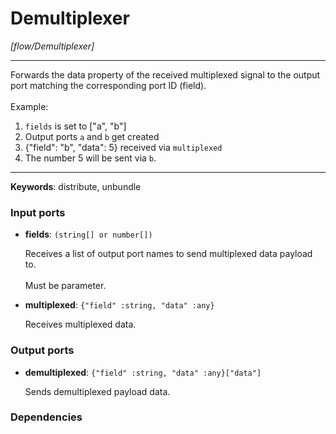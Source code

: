 # Demultiplexer

_[flow/Demultiplexer]_

---

Forwards the data property of the received multiplexed signal to the output port matching the corresponding port ID (field).<br>
<br>
Example:<br>
1. `fields` is set to ["a", "b"]<br>
2. Output ports `a` and `b` get created<br>
3. {"field": "b", "data": 5} received via `multiplexed`<br>
4. The number 5 will be sent via `b`.<br>

---

__Keywords__: distribute, unbundle

### Input ports

* __fields__: ` (string[] or number[]) `


    Receives a list of output port names to send multiplexed data payload to.<br>
    <br>
    Must be parameter.<br>


* __multiplexed__: ` {"field" :string, "data" :any} `


    Receives multiplexed data.<br>

### Output ports

* __demultiplexed__: ` {"field" :string, "data" :any}["data"] `


    Sends demultiplexed payload data.<br>

### Dependencies




